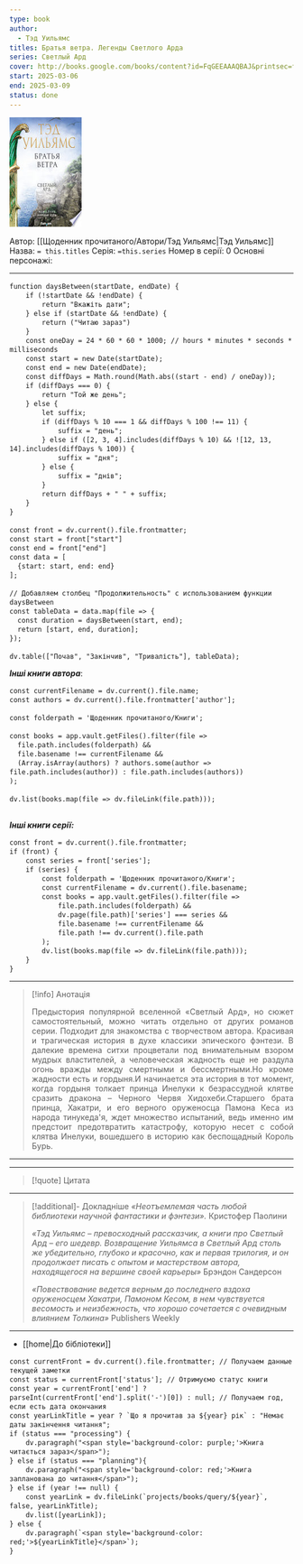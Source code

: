```yaml
---
type: book
author:
  - Тэд Уильямс
titles: Братья ветра. Легенды Светлого Арда
series: Светлый Ард
cover: http://books.google.com/books/content?id=FqGEEAAAQBAJ&printsec=frontcover&img=1&zoom=1&edge=curl&source=gbs_api
start: 2025-03-06
end: 2025-03-09
status: done
---
```

![cover|150](media/cover!150-424.jpg)

Автор: [[Щоденник прочитаного/Автори/Тэд Уильямс|Тэд Уильямс]]
Назва: `= this.titles`
Серія:  `=this.series`
Номер в серії: 0
Основні персонажі:

---
```dataviewjs
function daysBetween(startDate, endDate) {
	if (!startDate && !endDate) { 
		return "Вкажіть дати"; 
	} else if (startDate && !endDate) {
		return ("Читаю зараз")
	}
	const oneDay = 24 * 60 * 60 * 1000; // hours * minutes * seconds * milliseconds
	const start = new Date(startDate);
	const end = new Date(endDate);
	const diffDays = Math.round(Math.abs((start - end) / oneDay));
	if (diffDays === 0) {
		return "Той же день";   
	} else {
		let suffix;     
	    if (diffDays % 10 === 1 && diffDays % 100 !== 11) {
		    suffix = "день";     
	    } else if ([2, 3, 4].includes(diffDays % 10) && ![12, 13, 14].includes(diffDays % 100)) {
			suffix = "дня";     
		} else {       
			suffix = "днів";     
		}          
		return diffDays + " " + suffix;   
	} 
}  

const front = dv.current().file.frontmatter;
const start = front["start"]
const end = front["end"]
const data = [
  {start: start, end: end}
];

// Добавляем столбец "Продолжительность" с использованием функции daysBetween
const tableData = data.map(file => {
  const duration = daysBetween(start, end);
  return [start, end, duration];
});

dv.table(["Почав", "Закінчив", "Тривалість"], tableData);
```

***Інші книги автора***:
```dataviewjs
const currentFilename = dv.current().file.name;
const authors = dv.current().file.frontmatter['author'];

const folderpath = 'Щоденник прочитаного/Книги';

const books = app.vault.getFiles().filter(file =>
  file.path.includes(folderpath) &&
  file.basename !== currentFilename &&
  (Array.isArray(authors) ? authors.some(author => file.path.includes(author)) : file.path.includes(authors))
);

dv.list(books.map(file => dv.fileLink(file.path)));


```
***Інші книги серії:***
```dataviewjs
const front = dv.current().file.frontmatter;
if (front) {
	const series = front['series'];
	if (series) {
		const folderpath = 'Щоденник прочитаного/Книги';
		const currentFilename = dv.current().file.basename;
		const books = app.vault.getFiles().filter(file =>  
			file.path.includes(folderpath) && 
			dv.page(file.path)['series'] === series && 
			file.basename !== currentFilename &&
			file.path !== dv.current().file.path 
		);
		dv.list(books.map(file => dv.fileLink(file.path)));
	}
}

```

---
>[!info] Анотація
><p align="justify">Предыстория популярной вселенной «Светлый Ард», но сюжет самостоятельный, можно читать отдельно от других романов серии. Подходит для знакомства с творчеством автора. Красивая и трагическая история в духе классики эпического фэнтези. В далекие времена ситхи процветали под внимательным взором мудрых властителей, а человеческая жадность еще не раздула огонь вражды между смертными и бессмертными.Но кроме жадности есть и гордыня.И начинается эта история в тот момент, когда гордыня толкает принца Инелуки к безрассудной клятве сразить дракона – Черного Червя Хидохеби.Старшего брата принца, Хакатри, и его верного оруженосца Памона Кеса из народа тинукеда'я, ждет множество испытаний, ведь именно им предстоит предотвратить катастрофу, которую несет с собой клятва Инелуки, вошедшего в историю как беспощадный Король Бурь.</p>
___

****
>[!quote] Цитата

****
>[!additional]- Докладніше
>*«Неотъемлемая часть любой библиотеки научной фантастики и фэнтези».*
> Кристофер Паолини
>
>*«Тэд Уильямс – превосходный рассказчик, а книги про Светлый Ард – его шедевр. Возвращение Уильямса в Светлый Ард столь же убедительно, глубоко и красочно, как и первая трилогия, и он продолжает писать с опытом и мастерством автора, находящегося на вершине своей карьеры»*
> Брэндон Сандерсон
>
>*«Повествование ведется верным до последнего вздоха оруженосцем Хакатри, Памоном Кесом, в нем чувствуется весомость и неизбежность, что хорошо сочетается с очевидным влиянием Толкина»*
> Publishers Weekly

****

- [[home|До бібліотеки]]

```dataviewjs
const currentFront = dv.current().file.frontmatter; // Получаем данные текущей заметки
const status = currentFront['status']; // Отримуємо статус книги
const year = currentFront['end'] ? parseInt(currentFront['end'].split('-')[0]) : null; // Получаем год, если есть дата окончания
const yearLinkTitle = year ? `Що я прочитав за ${year} рік` : "Немає даты закінчення читання";
if (status === "processing") {
	dv.paragraph("<span style='background-color: purple;'>Книга читається зараз</span>");
} else if (status === "planning"){
	dv.paragraph("<span style='background-color: red;'>Книга запланована до читання</span>");
} else if (year !== null) {
	const yearLink = dv.fileLink(`projects/books/query/${year}`, false, yearLinkTitle);
	dv.list([yearLink]);
} else {
	dv.paragraph(`<span style='background-color: red;'>${yearLinkTitle}</span>`);
}
```